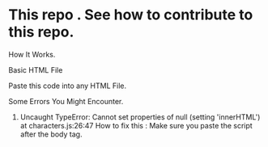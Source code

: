 This repo . See how to contribute to this repo.
=========================================

How It Works.

Basic HTML File



Paste this code into any HTML File.
<script src = "https://cdn.jsdelivr.net/gh/oli-fire/Star-Wars-Databank/characters.js"></script>


Some Errors You Might Encounter.

1. Uncaught TypeError: Cannot set properties of null (setting 'innerHTML') at characters.js:26:47
How to fix this : Make sure you paste the script after the body tag.
